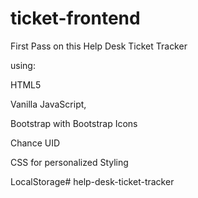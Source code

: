 # ticket-frontend

First Pass on this Help Desk Ticket Tracker

using:

HTML5

Vanilla JavaScript,

Bootstrap with Bootstrap Icons 

Chance UID 

CSS for personalized Styling

LocalStorage# help-desk-ticket-tracker
